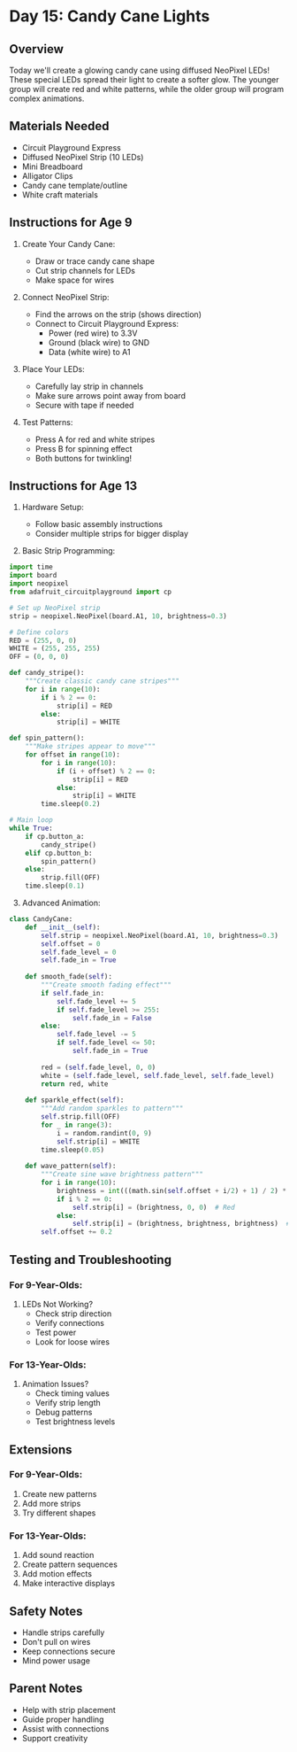 # Day 15: Candy Cane Lights

## Overview
Today we'll create a glowing candy cane using diffused NeoPixel LEDs! These special LEDs spread their light to create a softer glow. The younger group will create red and white patterns, while the older group will program complex animations.

## Materials Needed
- Circuit Playground Express
- Diffused NeoPixel Strip (10 LEDs)
- Mini Breadboard
- Alligator Clips
- Candy cane template/outline
- White craft materials

## Instructions for Age 9

1. Create Your Candy Cane:
   - Draw or trace candy cane shape
   - Cut strip channels for LEDs
   - Make space for wires

2. Connect NeoPixel Strip:
   - Find the arrows on the strip (shows direction)
   - Connect to Circuit Playground Express:
     - Power (red wire) to 3.3V
     - Ground (black wire) to GND
     - Data (white wire) to A1

3. Place Your LEDs:
   - Carefully lay strip in channels
   - Make sure arrows point away from board
   - Secure with tape if needed

4. Test Patterns:
   - Press A for red and white stripes
   - Press B for spinning effect
   - Both buttons for twinkling!

## Instructions for Age 13

1. Hardware Setup:
   - Follow basic assembly instructions
   - Consider multiple strips for bigger display

2. Basic Strip Programming:
```python
import time
import board
import neopixel
from adafruit_circuitplayground import cp

# Set up NeoPixel strip
strip = neopixel.NeoPixel(board.A1, 10, brightness=0.3)

# Define colors
RED = (255, 0, 0)
WHITE = (255, 255, 255)
OFF = (0, 0, 0)

def candy_stripe():
    """Create classic candy cane stripes"""
    for i in range(10):
        if i % 2 == 0:
            strip[i] = RED
        else:
            strip[i] = WHITE

def spin_pattern():
    """Make stripes appear to move"""
    for offset in range(10):
        for i in range(10):
            if (i + offset) % 2 == 0:
                strip[i] = RED
            else:
                strip[i] = WHITE
        time.sleep(0.2)

# Main loop
while True:
    if cp.button_a:
        candy_stripe()
    elif cp.button_b:
        spin_pattern()
    else:
        strip.fill(OFF)
    time.sleep(0.1)
```

3. Advanced Animation:
```python
class CandyCane:
    def __init__(self):
        self.strip = neopixel.NeoPixel(board.A1, 10, brightness=0.3)
        self.offset = 0
        self.fade_level = 0
        self.fade_in = True
    
    def smooth_fade(self):
        """Create smooth fading effect"""
        if self.fade_in:
            self.fade_level += 5
            if self.fade_level >= 255:
                self.fade_in = False
        else:
            self.fade_level -= 5
            if self.fade_level <= 50:
                self.fade_in = True
        
        red = (self.fade_level, 0, 0)
        white = (self.fade_level, self.fade_level, self.fade_level)
        return red, white
    
    def sparkle_effect(self):
        """Add random sparkles to pattern"""
        self.strip.fill(OFF)
        for _ in range(3):
            i = random.randint(0, 9)
            self.strip[i] = WHITE
        time.sleep(0.05)
    
    def wave_pattern(self):
        """Create sine wave brightness pattern"""
        for i in range(10):
            brightness = int(((math.sin(self.offset + i/2) + 1) / 2) * 255)
            if i % 2 == 0:
                self.strip[i] = (brightness, 0, 0)  # Red
            else:
                self.strip[i] = (brightness, brightness, brightness)  # White
        self.offset += 0.2
```

## Testing and Troubleshooting

### For 9-Year-Olds:
1. LEDs Not Working?
   - Check strip direction
   - Verify connections
   - Test power
   - Look for loose wires

### For 13-Year-Olds:
1. Animation Issues?
   - Check timing values
   - Verify strip length
   - Debug patterns
   - Test brightness levels

## Extensions

### For 9-Year-Olds:
1. Create new patterns
2. Add more strips
3. Try different shapes

### For 13-Year-Olds:
1. Add sound reaction
2. Create pattern sequences
3. Add motion effects
4. Make interactive displays

## Safety Notes
- Handle strips carefully
- Don't pull on wires
- Keep connections secure
- Mind power usage

## Parent Notes
- Help with strip placement
- Guide proper handling
- Assist with connections
- Support creativity